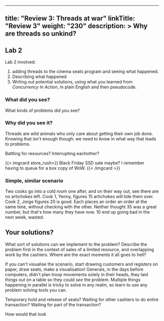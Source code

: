 
---
title: "Review 3: Threads at war"
linkTitle: "Review 3"
weight: "230"
description: >
  Why are threads so unkind?
---

## Lab 2

Lab 2 involved:
1. adding threads to the cinema seats program and seeing what happened.
2. Describing what happened
3. Writing out potential solutions, using what you learned from _Concurrency In Action_, in plain English and then pseudocode.

### What did you see?

What kinds of problems did you see?

### Why did you see it? 

Threads are wild animals who only care about getting their own job done. Knowing that isn't enough though: we need to know in what way that leads to problems.

Battling for resources? Interrupting eachother?

{{< imgcard store_rush>}}
Black Friday SSD sale maybe? I remember having to queue for a box copy of WoW.
{{< /imgcard >}}

### Simple, similar scenario

Two cooks go into a cold room one after, and on their way out, see there are no artichokes left. 
Cook 1, Yenny, figures 15 artichokes will tide them over. Cook 2, Jorge figures 20 is good. Each places an order an order at the same time, without checking with the other.
Neither thought 35 was a great number, but that's how many they have now. 10 end up going bad in the next week, wasted.



## Your solutions?

What sort of solutions can we implement to the problem? Describe the problem first in the context of sales of a limited resource, and overlapping work by the cashiers. Where are the exact moments it all goes to hell?

If you can't visualise the scenario, start drawing customers and registers on paper, draw seats, make a visualisation! Generals, in the days before computers, didn't plan troop movements solely in their heads, they laid things out on a table so they could _see_ the problem. Multiple things happening in parallel is tricky to solve in any realm, so learn to use any problem solving tools you can.



Temporary hold and release of seats? Waiting for other cashiers to do entire transaction? Waiting for part of the transaction? 

How would that look 
